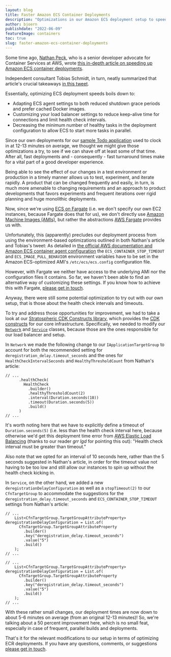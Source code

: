 ```yaml
---
layout: blog
title: Faster Amazon ECS Container Deployments
description: "Optimizations in our Amazon ECS deployment setup to speed up Docker container deployments."
author: bjoern
publishdate: "2022-06-09"
featureImage: containers
toc: true
slug: faster-amazon-ecs-container-deployments
---
```


Some time ago, [Nathan Peck](https://nathanpeck.com/), who is a senior developer advocate for Container Services at AWS,  wrote [this in-depth article on speeding up Amazon ECS container deployments](https://nathanpeck.com/speeding-up-amazon-ecs-container-deployments/).

Independent consultant Tobias Schmidt, in turn, neatly summarized that article's crucial takeaways [in this tweet](https://twitter.com/tpschmidt_/status/1433470197361520648).

Essentially, optimizing ECS deployment speeds boils down to:

- Adapting ECS agent settings to both reduced shutdown grace periods and prefer cached Docker images.
- Customizing your load balancer settings to reduce keep-alive time for connections and limit health check intervals.
- Decreasing the minimum number of healthy tasks in the deployment configuration to allow ECS to start more tasks in parallel.

Since our own deployments for our [sample Todo application](https://app.stratospheric.dev/) used to clock in at 12-13 minutes on average, we thought we might give those optimizations a try, to see if we can shave off at least some of that time. After all, fast deployments and - consequently - fast turnaround times make for a vital part of a good developer experience. 

Being able to see the effect of our changes in a test environment or production in a timely manner allows us to test, experiment, and iterate rapidly. A product that can be changed frequently and easily, in turn, is much more amenable to changing requirements and an approach to product developments that favors experiments and frequent iterations over rigid planning and huge monolithic deployments.

Now, since we're using [ECS on Fargate](https://docs.aws.amazon.com/AmazonECS/latest/developerguide/AWS_Fargate.html) (i.e. we don't specify our own EC2 instances, because Fargate does that for us), we don't directly use [Amazon Machine Images (AMIs)](https://docs.aws.amazon.com/AWSEC2/latest/UserGuide/AMIs.html), but rather the abstractions [AWS Fargate](https://aws.amazon.com/fargate/) provides us with.

Unfortunately, this (apparently) precludes our deployment process from using the environment-based optimizations outlined in both Nathan's article and Tobias's tweet: As detailed in [the official AWS documentation and Amazon ECS container agent configuration](https://docs.aws.amazon.com/AmazonECS/latest/developerguide/ecs-agent-config.html)
the `ECS_CONTAINER_STOP_TIMEOUT` and `ECS_IMAGE_PULL_BEHAVIOR` environment variables have to be set in the Amazon ECS-optimized AMI's `/etc/ecs/ecs.config` configuration file.

However, with Fargate we neither have access to the underlying AMI nor the configuration files it contains. So far, we haven't been able to find an alternative way of customizing these settings. If you know how to achieve this with Fargate, [please get in touch](mailto:info@stratospheric.dev).

Anyway, there were still some potential optimization to try out with our own setup, that is those about the health check intervals and timeouts.

To try and address those opportunities for improvement, we had to take a look at our [Stratospheric CDK Constructs library](https://github.com/stratospheric-dev/cdk-constructs), which provides the [CDK constructs](https://docs.aws.amazon.com/cdk/v2/guide/constructs.html) for our core infrastructure. Specifically, we needed to modify our [`Network`](https://github.com/stratospheric-dev/cdk-constructs/blob/main/src/main/java/dev/stratospheric/cdk/Network.java) and [`Service`](https://github.com/stratospheric-dev/cdk-constructs/blob/main/src/main/java/dev/stratospheric/cdk/Service.java) classes, because those are the ones responsible for our load balancer and setup.

In `Network` we made the following change to our `IApplicationTargetGroup` to account for both the recommended setting for `deregistration_delay.timeout_seconds` and the ones for `HealthCheckIntervalSeconds` and `HealthyThresholdCount` from Nathan's article:

```
// ...
      .healthCheck(
        HealthCheck
          .builder()
          .healthyThresholdCount(2)
          .interval(Duration.seconds(10))
          .timeout(Duration.seconds(5))
          .build()
      )
// ...
```

It's worth noting here that we have to explicitly define a timeout of `Duration.seconds(5)` (i.e. less than the health check interval here, because otherwise we'd get this deployment time error from [AWS Elastic Load Balancing](https://aws.amazon.com/elasticloadbalancing/) (thanks to our reader *grr lgd* for pointing this out): "Health check interval must be greater than timeout."

Also note that we opted for an interval of 10 seconds here, rather than the 5 seconds suggested in Nathan's article, in order for the timeout value not having to be too low and still allow our instances to spin up without the health check kicking in.

In `Service`, on the other hand, we added a new `deregistrationDelayConfiguration` as well as a `stopTimeout(2)` to our `CfnTargetGroup` to accommodate the suggestions for the `deregistration_delay.timeout_seconds` and `ECS_CONTAINER_STOP_TIMEOUT` settings from Nathan's article:

```
// ...
    List<CfnTargetGroup.TargetGroupAttributeProperty> deregistrationDelayConfiguration = List.of(
      CfnTargetGroup.TargetGroupAttributeProperty
        .builder()
        .key("deregistration_delay.timeout_seconds")
        .value("5")
        .build()
    );
// ...
```

```
// ...
    List<CfnTargetGroup.TargetGroupAttributeProperty> deregistrationDelayConfiguration = List.of(
      CfnTargetGroup.TargetGroupAttributeProperty
        .builder()
        .key("deregistration_delay.timeout_seconds")
        .value("5")
        .build()
    );
// ...
```

With these rather small changes, our deployment times are now down to about 5-6 minutes on average (from an original 12-13 minutes)! So, we're talking about a 50 percent improvement here, which is no small feat, especially in case of frequent, parallel builds and deployments.

That's it for the relevant modifications to our setup in terms of optimizing ECR deployments. If you have any questions, comments, or suggestions [please get in touch](mailto:info@stratospheric.dev).

